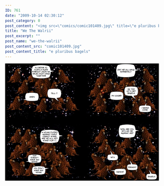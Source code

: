 ```yaml
---
ID: 761
date: "2009-10-14 02:30:12"
post_category: 0
post_content: "<img src=\"comics/comic101409.jpg\" title=\"e pluribus bagels\" />"
title: "We The Walrii"
post_excerpt: ""
post_name: "we-the-walrii"
post_content_src: "comic101409.jpg"
post_content_title: "e pluribus bagels"
---
```



[![e pluribus bagels](/comics-hi-res/comic101409.jpg)](/comics-hi-res/comic101409.jpg)
